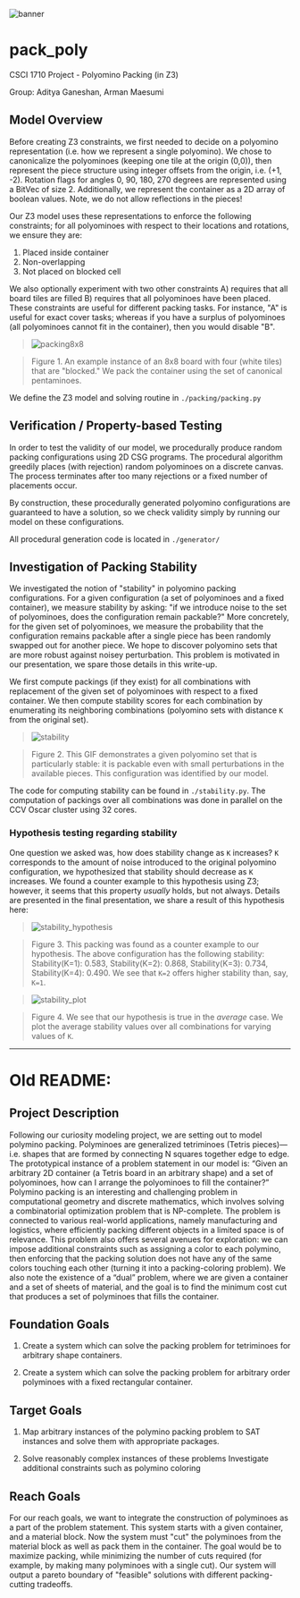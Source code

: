 ![banner](./figures/banner.jpg)

# pack_poly

CSCI 1710 Project - Polyomino Packing (in Z3)

Group: Aditya Ganeshan, Arman Maesumi

## Model Overview

Before creating Z3 constraints, we first needed to decide on a polyomino representation (i.e. how we represent a single polyomino). We chose to canonicalize the polyominoes (keeping one tile at the origin (0,0)), then represent the piece structure using integer offsets from the origin, i.e. (+1, -2). Rotation flags for angles 0, 90, 180, 270 degrees are represented using a BitVec of size 2. Additionally, we represent the container as a 2D array of boolean values. Note, we do not allow reflections in the pieces!

Our Z3 model uses these representations to enforce the following constraints;
for all polyominoes with respect to their locations and rotations, we ensure they are:
1. Placed inside container
2. Non-overlapping
3. Not placed on blocked cell

We also optionally experiment with two other constraints A) requires that all board tiles are filled B) requires that all polyominoes have been placed. These constraints are useful for different packing tasks. For instance, "A" is useful for exact cover tasks; whereas if you have a surplus of polyominoes (all polyominoes cannot fit in the container), then you would disable "B".

>![packing8x8](./figures/packing8x8.png)

>Figure 1. An example instance of an 8x8 board with four (white tiles) that are "blocked." We pack the container using the set of canonical pentaminoes.

We define the Z3 model and solving routine in `./packing/packing.py`

## Verification / Property-based Testing

In order to test the validity of our model, we procedurally produce random packing configurations using 2D CSG programs. The procedural algorithm greedily places (with rejection) random polyominoes on a discrete canvas. The process terminates after too many rejections or a fixed number of placements occur.

By construction, these procedurally generated polyomino configurations are guaranteed to have a solution, so we check validity simply by running our model on these configurations.

All procedural generation code is located in `./generator/`

## Investigation of Packing Stability

We investigated the notion of "stability" in polyomino packing configurations. For a given configuration (a set of polyominoes and a fixed container), we measure stability by asking: "if we introduce noise to the set of polyominoes, does the configuration remain packable?" More concretely, for the given set of polyominoes, we measure the probability that the configuration remains packable after a single piece has been randomly swapped out for another piece. We hope to discover polyomino sets that are more robust against noisey perturbation. This problem is motivated in our presentation, we spare those details in this write-up.

We first compute packings (if they exist) for all combinations with replacement of the given set of polyominoes with respect to a fixed container. We then compute stability scores for each combination by enumerating its neighboring combinations (polyomino sets with distance `K` from the original set).

>![stability](./figures/stability1.gif)

> Figure 2. This GIF demonstrates a given polyomino set that is particularly stable: it is packable even with small perturbations in the available pieces. This configuration was identified by our model.

The code for computing stability can be found in `./stability.py`. The computation of packings over all combinations was done in parallel on the CCV Oscar cluster using 32 cores.

### Hypothesis testing regarding stability

One question we asked was, how does stability change as `K` increases? `K` corresponds to the amount of noise introduced to the original polyomino configuration, we hypothesized that stability should decrease as `K` increases. We found a counter example to this hypothesis using Z3; however, it seems that this property *usually* holds, but not always. Details are presented in the final presentation, we share a result of this hypothesis here:

>![stability_hypothesis](./figures/stability_hypothesis.jpg)

> Figure 3. This packing was found as a counter example to our hypothesis. The above configuration has the following stability: Stability(K=1): 0.583, Stability(K=2): 0.868, Stability(K=3): 0.734, Stability(K=4): 0.490. We see that `K=2` offers higher stability than, say, `K=1`.

>![stability_plot](./figures/stability_plot.png)

> Figure 4. We see that our hypothesis is true in the *average* case. We plot the average stability values over all combinations for varying values of `K`.

---

# Old README:

## Project Description

Following our curiosity modeling project, we are setting out to model polymino packing. Polyminoes are generalized tetriminoes (Tetris pieces)—i.e. shapes that are formed by connecting N squares together edge to edge. The prototypical instance of a problem statement in our model is: “Given an arbitrary 2D container (a Tetris board in an arbitrary shape) and a set of polyominoes, how can I arrange the polyominoes to fill the container?” Polymino packing is an interesting and challenging problem in computational geometry and discrete mathematics, which involves solving a combinatorial optimization problem that is NP-complete. The problem is connected to various real-world applications, namely manufacturing and logistics, where efficiently packing different objects in a limited space is of relevance. This problem also offers several avenues for exploration: we can impose additional constraints such as assigning a color to each polymino, then enforcing that the packing solution does not have any of the same colors touching each other (turning it into a packing-coloring problem). We also note the existence of a “dual” problem, where we are given a container and a set of sheets of material, and the goal is to find the minimum cost cut that produces a set of polyminoes that fills the container.

## Foundation Goals

1. Create a system which can solve the packing problem for tetriminoes for arbitrary shape containers.

2. Create a system which can solve the packing problem for arbitrary order polyminoes with a fixed rectangular container.

## Target Goals

1. Map arbitrary instances of the polymino packing problem to SAT instances and solve them with appropriate packages.

2. Solve reasonably complex instances of these problems Investigate additional constraints such as polymino coloring

## Reach Goals

For our reach goals, we want to integrate the construction of polyminoes as a part of the problem statement. This system starts with a given container, and a material block. Now the system must "cut" the polyminoes from the material block as well as pack them in the container. The goal would be to maximize packing, while minimizing the number of cuts required (for example, by making many polyminoes with a single cut). Our system will output a pareto boundary of "feasible" solutions with different packing-cutting tradeoffs.
